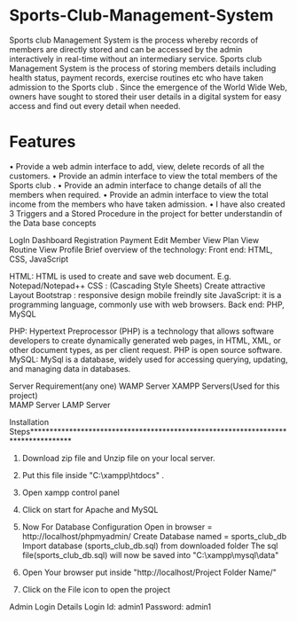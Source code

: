 # Sports-Club-Management-System


Sports club Management System is the process whereby records of members are directly stored and can be accessed 
by the admin interactively in real-time without an intermediary service. 
Sports club Management System is the process of storing members details including health status, payment records, 
exercise routines etc who have taken admission to the Sports club . Since the emergence of the World Wide Web, owners 
have sought to stored their user details in a digital system for easy access and find out every detail when needed.

Features
========
• Provide a web admin interface to add, view, delete records of all the customers. 
• Provide an admin interface to view the total members of the Sports club . 
• Provide an admin interface to change details of all the members when required. 
• Provide an admin interface to view the total income from the members who have taken admission.
• I have also created 3 Triggers and a Stored Procedure in the project for better understandin of the Data base concepts


LogIn
Dashboard
Registration
Payment
Edit Member
View Plan
View Routine
View Profile
Brief overview of the technology:
Front end: HTML, CSS, JavaScript

HTML: HTML is used to create and save web document. E.g. Notepad/Notepad++
CSS : (Cascading Style Sheets) Create attractive Layout
Bootstrap : responsive design mobile freindly site
JavaScript: it is a programming language, commonly use with web browsers.
Back end: PHP, MySQL

PHP: Hypertext Preprocessor (PHP) is a technology that allows software developers to create dynamically generated 
web pages, in HTML, XML, or other document types, as per client request. PHP is open source software.
MySQL: MySql is a database, widely used for accessing querying, updating, and managing data in databases.

Server Requirement(any one)
WAMP Server
XAMPP Servers(Used for this project)   
MAMP Server
LAMP Server

Installation Steps**********************************************************************************
1. Download zip file and Unzip file on your local server.
2. Put this file inside "C:\xampp\htdocs\" .
3. Open xampp control panel 
4. Click on start for Apache and MySQL
5. Now For Database Configuration
    Open in browser = http://localhost/phpmyadmin/
    Create Database named = sports_club_db
    Import database (sports_club_db.sql) from downloaded folder
    The sql file(sports_club_db.sql) will now be saved into "C:\xampp\mysql\data"

6. Open Your browser put inside "http://localhost/Project Folder Name/"
7. Click on the File icon to open the project

Admin Login Details
Login Id: admin1
Password: admin1
 
